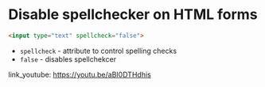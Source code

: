# Disable spellchecker on HTML forms

```html
<input type="text" spellcheck="false">
```

- `spellcheck` - attribute to control spelling checks
- `false` - disables spellchekcer


link_youtube: https://youtu.be/aBI0DTHdhis
